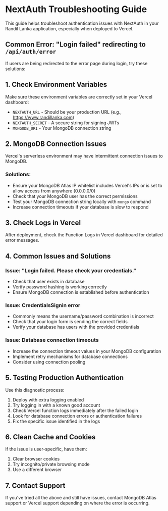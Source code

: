 # NextAuth Troubleshooting Guide

This guide helps troubleshoot authentication issues with NextAuth in your Randil Lanka application, especially when deployed to Vercel.

## Common Error: "Login failed" redirecting to `/api/auth/error`

If users are being redirected to the error page during login, try these solutions:

## 1. Check Environment Variables

Make sure these environment variables are correctly set in your Vercel dashboard:

- `NEXTAUTH_URL` - Should be your production URL (e.g., https://www.randillanka.com)
- `NEXTAUTH_SECRET` - A secure string for signing JWTs
- `MONGODB_URI` - Your MongoDB connection string

## 2. MongoDB Connection Issues

Vercel's serverless environment may have intermittent connection issues to MongoDB.

### Solutions:

- Ensure your MongoDB Atlas IP whitelist includes Vercel's IPs or is set to allow access from anywhere (0.0.0.0/0)
- Check that your MongoDB user has the correct permissions
- Test your MongoDB connection string locally with `mongo` command
- Increase connection timeouts if your database is slow to respond

## 3. Check Logs in Vercel

After deployment, check the Function Logs in Vercel dashboard for detailed error messages.

## 4. Common Issues and Solutions

### Issue: "Login failed. Please check your credentials."

- Check that user exists in database
- Verify password hashing is working correctly
- Ensure MongoDB connection is established before authentication

### Issue: CredentialsSignin error

- Commonly means the username/password combination is incorrect
- Check that your login form is sending the correct fields
- Verify your database has users with the provided credentials

### Issue: Database connection timeouts

- Increase the connection timeout values in your MongoDB configuration
- Implement retry mechanisms for database connections
- Consider using connection pooling

## 5. Testing Production Authentication

Use this diagnostic process:

1. Deploy with extra logging enabled
2. Try logging in with a known good account
3. Check Vercel function logs immediately after the failed login
4. Look for database connection errors or authentication failures
5. Fix the specific issue identified in the logs

## 6. Clean Cache and Cookies

If the issue is user-specific, have them:

1. Clear browser cookies
2. Try incognito/private browsing mode
3. Use a different browser

## 7. Contact Support

If you've tried all the above and still have issues, contact MongoDB Atlas support or Vercel support depending on where the error is occurring.
